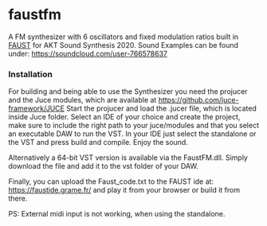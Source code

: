 # faustfm
A FM synthesizer with 6 oscillators and fixed modulation ratios built in [FAUST](https://faust.grame.fr/ "FAUST") for AKT Sound Synthesis 2020.
Sound Examples can be found under: https://soundcloud.com/user-766578637

### Installation ###
For building and being able to use the Synthesizer you need the projucer and the Juce modules, which are available at https://github.com/juce-framework/JUCE
Start the projucer and load the .jucer file, which is located inside Juce folder.
Select an IDE of your choice and create the project, make sure to include the right path to your juce/modules and that you select an executable DAW to run the VST.
In your IDE just select the standalone or the VST and press build and compile.
Enjoy the sound.

Alternatively a 64-bit VST version is available via the FaustFM.dll. Simply download the file and add it to the vst folder of your DAW.

Finally, you can upload the Faust_code.txt to the FAUST ide at: https://faustide.grame.fr/ and play it from your browser or build it from there.

PS: External midi input is not working, when using the standalone. 
